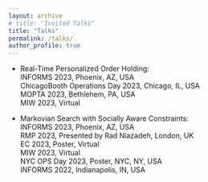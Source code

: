 ```yaml
---
layout: archive
# title: "Invited Talks"
title: "Talks"
permalink: /talks/
author_profile: true
---
```

<!-- 
{% if site.talkmap_link == true %}

 <p style="text-decoration:underline;"><a href="/talkmap.html">See a map of all the places I've given a talk!</a></p>

{% endif %}

{% for post in site.talks reversed %}
  {% include archive-single-talk.html %}
{% endfor %} -->


<!-- * Fair Markovian Search, Informs 22, Indianapolis, IN, USA -->

* Real-Time Personalized Order Holding:\
  INFORMS 2023, Phoenix, AZ, USA\
  ChicagoBooth Operations Day 2023, Chicago, IL, USA\
  MOPTA 2023, Bethlehem, PA, USA\
  MIW 2023, Virtual


* Markovian Search with Socially Aware Constraints:\
  INFORMS 2023, Phoenix, AZ, USA\
  RMP 2023, Presented by Rad Niazadeh, London, UK\
  EC 2023, Poster, Virtual\
  MIW 2023, Virtual\
  NYC OPS Day 2023, Poster, NYC, NY, USA\
  INFORMS 2022, Indianapolis, IN, USA

